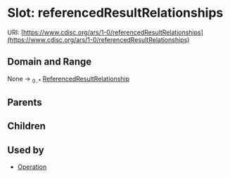 
# Slot: referencedResultRelationships




URI: [https://www.cdisc.org/ars/1-0/referencedResultRelationships](https://www.cdisc.org/ars/1-0/referencedResultRelationships)


## Domain and Range

None &#8594;  <sub>0..\*</sub> [ReferencedResultRelationship](ReferencedResultRelationship.md)

## Parents


## Children


## Used by

 * [Operation](Operation.md)
